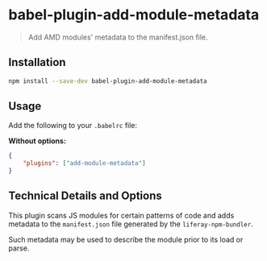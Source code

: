 # babel-plugin-add-module-metadata

> Add AMD modules' metadata to the manifest.json file.

## Installation

```sh
npm install --save-dev babel-plugin-add-module-metadata
```

## Usage

Add the following to your `.babelrc` file:

**Without options:**

```json
{
	"plugins": ["add-module-metadata"]
}
```

## Technical Details and Options

This plugin scans JS modules for certain patterns of code and adds metadata to
the `manifest.json` file generated by the `liferay-npm-bundler`.

Such metadata may be used to describe the module prior to its load or parse.
